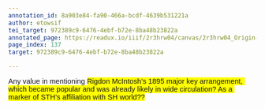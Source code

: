```yaml
---
annotation_id: 8a903e84-fa90-466a-bcdf-4639b531221a
author: etowsif
tei_target: 972389c9-6476-4ebf-b72e-8ba48b23822a
annotated_page: https://readux.io/iiif/2r3hrw04/canvas/2r3hrw04_Origin-1911-a-0138.tif
page_index: 137
target: 972389c9-6476-4ebf-b72e-8ba48b23822a

---
```

<p><span id="docs-internal-guid-c7988868-7fff-3edd-0d32-129a247fbbcd"><span style="font-size: 11pt; font-family: Arial; background-color: transparent; font-variant-numeric: normal; font-variant-east-asian: normal; vertical-align: baseline; white-space: pre-wrap;">Any value in mentioning </span><span style="font-size: 11pt; font-family: Arial; background-color: #ffff00; font-variant-numeric: normal; font-variant-east-asian: normal; vertical-align: baseline; white-space: pre-wrap;">Rigdon McIntosh&rsquo;s 1895 major key arrangement, which became popular and was already likely in wide circulation? As a marker of STH&rsquo;s affiliation with SH world??</span></span></p>